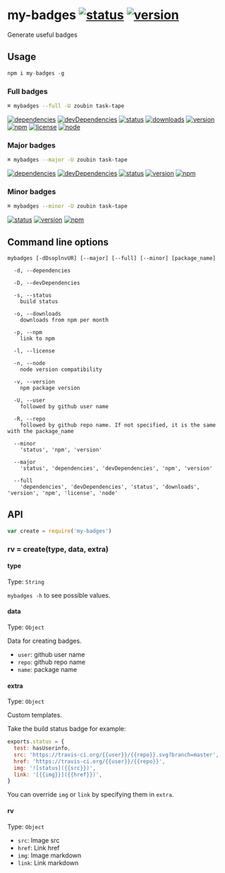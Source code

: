 # my-badges [![status](https://travis-ci.org/zoubin/my-badges.svg?branch=master)](https://travis-ci.org/zoubin/my-badges) [![version](https://img.shields.io/npm/v/my-badges.svg)](https://www.npmjs.org/package/my-badges)
Generate useful badges

## Usage

```javascript
npm i my-badges -g
```

### Full badges

```bash
⌘ mybadges --full -U zoubin task-tape
```
[![dependencies](https://david-dm.org/zoubin/task-tape.svg)](https://david-dm.org/zoubin/task-tape)
[![devDependencies](https://david-dm.org/zoubin/task-tape/dev-status.svg)](https://david-dm.org/zoubin/task-tape#info=devDependencies)
[![status](https://travis-ci.org/zoubin/task-tape.svg?branch=master)](https://travis-ci.org/zoubin/task-tape)
[![downloads](https://img.shields.io/npm/dm/task-tape.svg)](https://www.npmjs.org/package/task-tape)
[![version](https://img.shields.io/npm/v/task-tape.svg)](https://www.npmjs.org/package/task-tape)
[![npm](https://nodei.co/npm/task-tape.png)](https://www.npmjs.org/package/task-tape)
[![license](https://img.shields.io/npm/l/task-tape.svg)](https://www.npmjs.org/package/task-tape)
[![node](https://img.shields.io/node/v/task-tape.svg)](https://www.npmjs.org/package/task-tape)

### Major badges

```bash
⌘ mybadges --major -U zoubin task-tape
```
[![dependencies](https://david-dm.org/zoubin/task-tape.svg)](https://david-dm.org/zoubin/task-tape)
[![devDependencies](https://david-dm.org/zoubin/task-tape/dev-status.svg)](https://david-dm.org/zoubin/task-tape#info=devDependencies)
[![status](https://travis-ci.org/zoubin/task-tape.svg?branch=master)](https://travis-ci.org/zoubin/task-tape)
[![version](https://img.shields.io/npm/v/task-tape.svg)](https://www.npmjs.org/package/task-tape)
[![npm](https://nodei.co/npm/task-tape.png)](https://www.npmjs.org/package/task-tape)

### Minor badges

```bash
⌘ mybadges --minor -U zoubin task-tape
```

[![status](https://travis-ci.org/zoubin/task-tape.svg?branch=master)](https://travis-ci.org/zoubin/task-tape)
[![version](https://img.shields.io/npm/v/task-tape.svg)](https://www.npmjs.org/package/task-tape)
[![npm](https://nodei.co/npm/task-tape.png)](https://www.npmjs.org/package/task-tape)

## Command line options

```
mybadges [-dDsoplnvUR] [--major] [--full] [--minor] [package_name]

  -d, --dependencies

  -D, --devDependencies

  -s, --status
    build status

  -o, --downloads
    downloads from npm per month

  -p, --npm
    link to npm

  -l, --license

  -n, --node
    node version compatibility

  -v, --version
    npm package version

  -U, --user
    followed by github user name

  -R, --repo
    followed by github repo name. If not specified, it is the same with the package_name
  
  --minor
    'status', 'npm', 'version'
  
  --major
    'status', 'dependencies', 'devDependencies', 'npm', 'version'
  
  --full
    'dependencies', 'devDependencies', 'status', 'downloads', 'version', 'npm', 'license', 'node'

```

## API

```javascript
var create = require('my-badges')

```

### rv = create(type, data, extra)

#### type

Type: `String`

`mybadges -h` to see possible values.

#### data

Type: `Object`

Data for creating badges.

* `user`: github user name
* `repo`: github repo name
* `name`: package name

#### extra

Type: `Object`

Custom templates.

Take the build status badge for example:

```javascript
exports.status = {
  test: hasUserinfo,
  src: 'https://travis-ci.org/{{user}}/{{repo}}.svg?branch=master',
  href: 'https://travis-ci.org/{{user}}/{{repo}}',
  img: '![status]({{src}})',
  link: '[{{img}}]({{href}})',
}
```

You can override `img` or `link` by specifying them in `extra`.

#### rv

Type: `Object`

* `src`: Image src
* `href`: Link href
* `img`: Image markdown
* `link`: Link markdown

